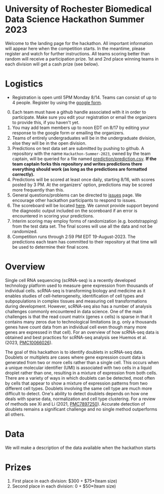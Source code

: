 # University of Rochester Biomedical Data Science Hackathon Summer 2023
Welcome to the landing page for the hackathon. All important information will appear here when the competition starts. In the meantime, please register and watch for further instructions. All teams scoring better than random will receive a participation prize. 1st and 2nd place winning teams in each division will get a cash prize (see below).

# Logistics

- Registration is open until 5PM Monday 8/14.  Teams can consist of up to 4 people. Register by using the [google form](https://docs.google.com/forms/d/e/1FAIpQLSdQbzq6q0RfRz4E9-r0cDUTW9a7YsMDyCOyuEtqcZaLpq0Omg/viewform). 
0.   Each team must have a github handle associated with it in order to participate.  Make sure you edit your registration or email the organizers to provide this, if you haven't yet.
1.   You may add team members up
to noon EDT on 8/17 by editing your response to the google form or emailing the organizers.
2.  Teams of entirely undergraduates will be in the undergraduate
division, else they will be in the open division.
3.  Predictions on test data set are submitted by pushing to
    github.  A repository with the name `Hackathon-Summer-2023`,
    owned by the team captain, will
    be queried for a file named [prediction/prediction.csv](prediction/prediction.csv).  **If the team captain forks this
    repository and writes predictions there everything should work
    (as long as the predictions are formatted correctly).**
2.  Predictions will be scored at least once daily, starting 8/16, with
    scores posted by 3 PM.  At
    the organizers' option, predictions may be scored more frequently
    than this.
2.  General questions/problems can be directed to [issues](https://github.com/Rochester-Biomedical-DS/Hackathon-Summer-2023/issues) page.  We encourage other hackathon participants to respond to issues.
3.  The scoreboard will be located
    [here](docs/Leaderboard.md).
    <!--[here](https://rochester-biomedical-ds.github.io/Hackathon-Summer-2023/Leaderboard.html)-->
    We  cannot provide support
    beyond the diagnostic output included on the scoreboard if an error is
    encountered in scoring your predictions.
5.  Interim scoring may employ forms of randomization (e.g. bootstrapping) from the test data set.  The final scores will use all the data and not be randomized.
4.  Competition runs through 2:59 PM EDT 19-August-2023.  The predictions each team has committed to their repository at that time will be used to determine their final score.

# Overview
Single cell RNA sequencing (scRNA-seq) is a recently developed technology platform used to measure gene expression from thousands of individual cells. scRNA-seq is transforming biology and medicine as it enables studies of cell-heterogeneity, identification of cell types and subpopulations in complex tissues and measuring cell transformations during development. However, scRNA-seq also has a number of analysis challenges commonly encountered in data science. One of the main challenges is that the read count matrix (genes x cells) is sparse in that it contains many zeros due to technological limitations (e.g. only a thousands genes have count data from an individual cell even though many more genes are expressed in that cell). For an overview of how scRNA-seq data is obtained and best practices for scRNA-seq analysis see Huemos et al. (2023, [PMC10066026](https://www.nature.com/articles/s41576-023-00586-w)).

The goal of this hackathon is to identify doublets in scRNA-seq data. Doublets or multiplets are cases where gene expression count data is generated from two or more cells rather than a single cell. This occurs when a unique molecular identifier (UMI) is associated with two cells in a liquid droplet rather than one, resulting in a mixture of expression from both cells. There are a variety of ways in which doublets can be detected, most often by cells that appear to show a mixture of expression patterns from two different cell types. Doublets involving the same cell type are much more difficult to detect. One's ability to detect doublets depends on how one deals with sparse data, normalization and cell type clustering. For a review of methods see Xi and Li (2021, [PMC7897250](https://doi.org/10.1016/j.cels.2020.11.008)). Accurate detection of doublets remains a significant challenge and no single method outperforms all others.

# Data
We will make a description of the data available when the hackathon starts

   # Prizes
1.  First place in each division: $300 + $75*(team size)
2.  Second place in each division: 0 + $50*(team size)
  
